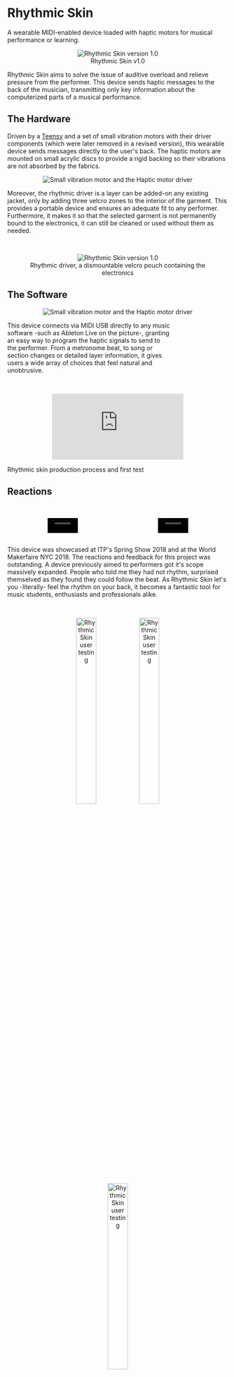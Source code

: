<!--
title: "Rhythmic Skin"
date: "2018-05-01"
display: true
image: "img/portfolio/rhythmsk.jpg"
weight: 1
-->

# Rhythmic Skin

A wearable MIDI-enabled device loaded with haptic motors for musical performance or learning.
<!--more-->

<figure class="proj_img proj_img_tall" style="text-align: center">
	<img class="p_capture" src="./media/rhythmicskin.jpg" alt="Rhythmic Skin version 1.0">
	<figcaption>Rhythmic Skin v1.0</figcaption>
</figure>

Rhythmic Skin aims to solve the issue of auditive overload and relieve pressure from the performer. This device sends haptic messages to the back of the musician, transmitting only key information about the computerized parts of a musical performance.

## The Hardware

<div class="line-group">

Driven by a [Teensy](https://www.pjrc.com/teensy/)
and a set of small vibration motors with their driver components (which were later removed in a revised version), this wearable device sends messages directly to the user's back. The haptic motors are mounted on small acrylic discs to provide a rigid backing so their vibrations are not absorbed by the fabrics.

<figure class="proj_img proj_img_sideR" style="text-align: center">
	<img class="p_capture" src="./media/rhsk_haptic.jpg" alt="Small vibration motor and the Haptic motor driver">
</figure>
</div>

Moreover, the rhythmic driver is a layer can be added-on any existing jacket, only by adding three velcro zones to the interior of the garment. This provides a portable device and ensures an adequate fit to any performer. Furthermore, it makes it so that the selected garment is not permanently bound to the electronics, it can still be cleaned or used without them as needed.

<br>
<figure class="proj_img proj_img_full" style="text-align: center">
	<img class="p_capture" src="./media/rhsk_drive.jpg" alt="Rhythmic Skin version 1.0">
	<figcaption>Rhythmic driver, a dismountable velcro pouch containing the electronics</figcaption>
</figure>

## The Software

<!-- SOFTWARE COMPONENT -->

<div class="line-group">
<figure class="proj_img proj_img_sideR_sm" style="text-align: center">
	<img class="p_capture" src="./media/rhsk_ableton.png" alt="Small vibration motor and the Haptic motor driver">
</figure>

<p style="width: 74%">This device connects via MIDI USB directly to any music software -such as Ableton Live on the picture-, granting an easy way to program the haptic signals to send to the performer. From a metronome beat, to song or section changes or detailed layer information, it gives users a wide array of choices that feel natural and unobtrusive.</p>
</div>

<br>
<figure class="vid_container vid_16x9 vid_ext" style="text-align: center">
  <iframe src="https://player.vimeo.com/video/266131496"  frameborder="0" webkitallowfullscreen mozallowfullscreen allowfullscreen></iframe>
</figure>
<figcaption>Rhythmic skin production process and first test</figcaption>

## Reactions

<br>
<div class="vid_720_2" style="display: flex;">
	<figure class="vid_container vid_720x2" style="text-align: center">
        <video class="vid_doc" autoplay loop muted width="40%">
            <source src="./media/rhsk_itp.mp4" type="video/mp4">
            <!-- <source src="./media/rhsk_itp.webm" type="video/webm"> -->
        </video>
    </figure>
    <figure class="vid_container vid_720x2" style="text-align: center">
        <video class="vid_doc" autoplay loop muted width="40%">
            <source src="./media/rhsk_wmf.mp4" type="video/mp4">
            <!-- <source src="./media/rhsk_wmf.webm" type="video/webm"> -->
        </video>
    </figure>
</div>

This device was showcased at ITP's Spring Show 2018 and at the World Makerfaire NYC 2018. The reactions and feedback for this project was outstanding. A device previously aimed to performers got it's scope massively expanded. People who told me they had not rhythm, surprised themselved as they found they could follow the beat. As Rhythmic Skin let's you -literally- feel the rhythm on your back, it becomes a fantastic tool for music students, enthusiasts and professionals alike.

<br>
<figure class="proj_img proj_img_full" style="text-align: center">
	<img class="p_capture" style="width: 33%" src="./media/rhsk_wmfny01.jpg" alt="Rhythmic Skin user testing">
	<img class="p_capture" style="width: 33%" src="./media/rhsk_wmfny02.jpg" alt="Rhythmic Skin user testing">
	<img class="p_capture" style="width: 33%" src="./media/rhsk_wmfny03.jpg" alt="Rhythmic Skin user testing">
	<figcaption>Rhythmic Skin, showcased @ World Maker Faire NYC 2018</figcaption>
</figure>

<figure class="proj_img proj_img_full" style="text-align: center">
	<img class="p_capture" style="width: 49.5%" src="./media/rhsk_itp01.jpg" alt="Rhythmic Skin user testing">
	<img class="p_capture" style="width: 49.5%" src="./media/rhsk_itp02.jpg" alt="Rhythmic Skin user testing">
	<figcaption>Rhythmic Skin, showcased @ ITP Spring Show 2018</figcaption>
</figure>


<br><a href="#" onClick="history.go(-1);return true;">\< Go Back</a>
